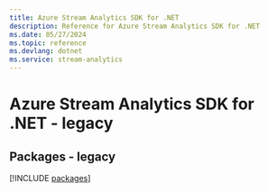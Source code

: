 ```yaml
---
title: Azure Stream Analytics SDK for .NET
description: Reference for Azure Stream Analytics SDK for .NET
ms.date: 05/27/2024
ms.topic: reference
ms.devlang: dotnet
ms.service: stream-analytics
---
```

# Azure Stream Analytics SDK for .NET - legacy
## Packages - legacy
[!INCLUDE [packages](stream-analytics-index.md)]